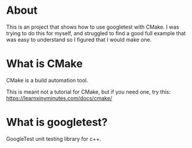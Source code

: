# About

This is an project that shows how to use googletest with CMake. I was trying to do this for myself, and struggled to find a good full example that was easy to understand so I figured that I would make one.

# What is CMake

CMake is a build automation tool. 

This is meant not a tutorial for CMake, but if you need one, try this:
https://learnxinyminutes.com/docs/cmake/

# What is googletest?

GoogleTest unit testing library for c++. 
